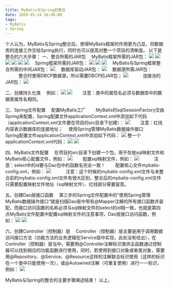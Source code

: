 ```yaml
---
title: MyBatis与Spring的整合
date: 2020-05-24 16:48:08
tags:
- MyBatis
- Spring
---
```

个人认为，MyBatis与Spring整合后，使得MyBatis框架的作用更为凸显，将数据库的连接工作交给Spring执行，同时也可以提高对整一个项目的清晰度。
以下是整合的六大步骤：
一、整合所需的JAR包
&#8195;MyBatis框架所需的JAR包：
![](m1.JPG)
![](m2.JPG)
![](m3.JPG)
![](m4.JPG)
![](m5.JPG)
![](m7.JPG)
&#8195;Spring框架所需的JAR包：
![](s1.JPG)
![](s2.JPG)
![](s3.JPG)
&#8195;MyBatis与Spring框架整合所需的中间JAR包：
![](ms.JPG)
&#8195;数据库驱动JAR包：
![](db.JPG)
&#8195;数据源所需JAR包：
&#8195;&#8195;&#8195;整合时使用DBCP数据源，所以需要DBCP的JAR包；
![](ds1.JPG)
&#8195;&#8195;&#8195;连接池的JAR包：
![](ds2.JPG)

二、创建持久化类
&#8195;例如：
![](po1.JPG)
![](po2.JPG)
&#8195;&#8195;注意：类中的属性名必须与数据库中的数据表属性名相同。

三、Spring文件配置
&#8195;配置MyBatis工厂
&#8195;&#8195;MyBatis的sqlSessionFactory交由Spring来配置，Spring配置文件applicationContext.xml中添加如下代码（applicationContext.xml文件要在项目的src目录下创建）：
![](sa1.JPG)
&#8195;&#8195;注意：红线内容表示数据库的连接地址；
&#8195;使用Spring管理MyBatis数据操作接口
&#8195;&#8195;Spring配置文件applicationContext.xml中添加如下代码：
![](sa2.JPG)
整一个applicationContext.xml代码：
![](sa.JPG)
![](sa-1.JPG)

四、MyBatis文件配置
&#8195;在项目的src目录下创建一个包，用于存放sql映射文件和MyBatis核心配置文件，例如：
![](mset1.JPG)
&#8195;&#8195;配置sql映射文件，例如：
![](mset2.JPG)
&#8195;&#8195;&#8195;注意：select中的id要与Dao包中的函数名完全一致！
&#8195;&#8195;配置核心文件mybatis-config.xml，例如：
![](mset3.JPG)
&#8195;&#8195;&#8195;注意：这个时候的mybatis-config.xml文件与未整合前的mybatis-config.xml文件有很大区别，整合后的mybatis-config.xml文件只需要配置映射文件地址（sql映射文件）、红线部分需要留意。

五、创建Dao层接口函数
&#8195;第三步的Spring文件配置中的”使用Spring管理MyBatis数据操作接口“就是扫描Dao层中带有@Mapper注解的所有接口函数并装配，而接口访问函数的名称必须与sql映射文件的select的id相一致，也就是第四点MyBatis文件配置中配置sql映射文件的注意事项，Dao层接口访问函数，例如：
![](dao1.JPG)
![](dao2.JPG)

六、创建Controller（控制器）层
&#8195;Controller（控制器）层主要是用于调用数据访问接口方法（功能方法的业务逻辑在Service层中实现，此处没有给出），在Controller（控制器）层当中，需要用@Controller注解标识类供主函数通过控制器可以找到相应的功能函数进行使用，同时，若使用到接口对象或者类对象，需要用@Repository、@Service、@Resource这样的注解联合标识使用（这样的标识在一个类中只能使用一次），或@Autowired注解（可重复使用）进行一一标识，例如：
![](c1.JPG)

MyBatis与Spring的整合的主要步骤阐述结束！
以上。


